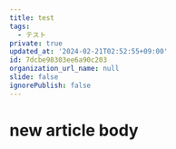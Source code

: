 ```yaml
---
title: test
tags:
  - テスト
private: true
updated_at: '2024-02-21T02:52:55+09:00'
id: 7dcbe98303ee6a90c203
organization_url_name: null
slide: false
ignorePublish: false
---
```

# new article body
